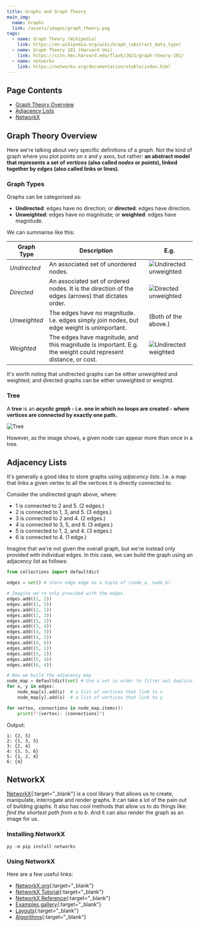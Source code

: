 ```yaml
---
title: Graphs and Graph Theory
main_img:
  name: Graphs
  link: /assets/images/graph_theory.png
tags: 
  - name: Graph Theory (Wikipedia)
    link: https://en.wikipedia.org/wiki/Graph_(abstract_data_type)
  - name: Graph Theory 101 (Harvard Uni)
    link: https://sitn.hms.harvard.edu/flash/2021/graph-theory-101/
  - name: networkx
    link: https://networkx.org/documentation/stable/index.html
---
```


## Page Contents

- [Graph Theory Overview](#graph-theory-overview)
- [Adjacency Lists](#adjacency-lists)
- [NetworkX](#networkx)

## Graph Theory Overview

Here we're talking about very specific definitions of a _graph_.  Not the kind of graph where you plot points on x and y axes, but rather: **an abstract model that represents a set of _vertices_ (also called _nodes_ or _points_), linked together by _edges_ (also called links or lines).**

### Graph Types

Graphs can be categorised as:

- **Undirected**: edges have no direction; or **directed**: edges have direction.
- **Unweighted**: edges have no magnitude; or **weighted**: edges have magnitude.

We can summarise like this:

|Graph Type|Description|E.g.|
|----------|-----------|----|
|_Undirected_|An associated set of unordered nodes.|![Undirected unweighted](/assets/images/undirected_unweighted.png)|
|_Directed_|An associated set of ordered nodes. It is the direction of the edges (arrows) that dictates order.|![Directed unweighted](/assets/images/directed_unweighted.png)|
|_Unweighted_|The edges have no magnitude. I.e. edges simply join nodes, but edge weight is unimportant.|(Both of the above.)
|_Weighted_|The edges have magnitude, and this magnitude is important.  E.g. the weight could represent distance, or cost.|![Undirected weighted](/assets/images/undirected_weighted.png)|

It's worth noting that undirected graphs can be either unweighted and weighted; and directed graphs can be either unweighted or weightd.

### Tree

A **tree** is an **_acyclic graph_ - i.e. one in which no loops are created - where vertices are connected by exactly one path.**

![Tree](/assets/images/graph_tree.png)

However, as the image shows, a given node can appear more than once in a tree.

## Adjacency Lists

It's generally a good idea to store graphs using _adjacency lists_.  I.e. a map that links a given vertex to all the vertices it is directly connected to.

Consider the undirected graph above, where:

- 1 is connected to 2 and 5. (2 edges.)
- 2 is connected to 1, 3, and 5. (3 edges.)
- 3 is connected to 2 and 4. (2 edges.)
- 4 is connected to 3, 5, and 6. (3 edges.)
- 5 is connected to 1, 2, and 4. (3 edges.)
- 6 is connected to 4. (1 edge.)

Imagine that we're not given the overall graph, but we're instead only provided with individual edges. In this case, we can build the graph using an adjacency list as follows:

```python
from collections import defaultdict

edges = set() # store edge edge as a tuple of (node_a, node_b)

# Imagine we're only provided with the edges.
edges.add((1, 2))
edges.add((1, 5))
edges.add((2, 1))
edges.add((2, 3))
edges.add((3, 2))
edges.add((3, 4))
edges.add((4, 3))
edges.add((4, 5))
edges.add((4, 6))
edges.add((5, 1))
edges.add((5, 2))
edges.add((5, 4))
edges.add((6, 4))

# Now we build the adjacency map
node_map = defaultdict(set) # Use a set in order to filter out duplicate connections
for x, y in edges:
    node_map[x].add(y)  # a list of vertices that link to x
    node_map[y].add(x)  # a list of vertices that link to y

for vertex, connections in node_map.items():
    print(f"{vertex}: {connections}")
```

Output:

```text
1: {2, 5}
2: {1, 3, 5}
3: {2, 4}
4: {3, 5, 6}
5: {1, 2, 4}
6: {4}
```

## NetworkX

[NetworkX](https://networkx.org/documentation/stable/index.html){:target="_blank"} is a cool library that allows us to create, manipulate, interrogate and render graphs. It can take a lot of the pain out of building graphs.  It also has cool methods that allow us to do things like: _find the shortest path from a to b_. And it can also render the graph as an image for us.

### Installing NetworkX

```
py -m pip install networks
```

### Using NetworkX

Here are a few useful links:

- [NetworkX.org](https://networkx.org/){:target="_blank"}
- [NetworkX Tutorial](https://networkx.org/documentation/stable/tutorial.html){:target="_blank"}
- [NetworkX Reference](https://networkx.org/documentation/stable/reference/index.html){:target="_blank"}
- [Examples gallery](https://networkx.org/documentation/stable/auto_examples/index.html){:target="_blank"}
- [Layouts](https://networkx.org/documentation/stable/reference/drawing.html#module-networkx.drawing.layout){:target="_blank"}
- [Algorithms](https://networkx.org/documentation/stable/reference/algorithms/index.html){:target="_blank"}

